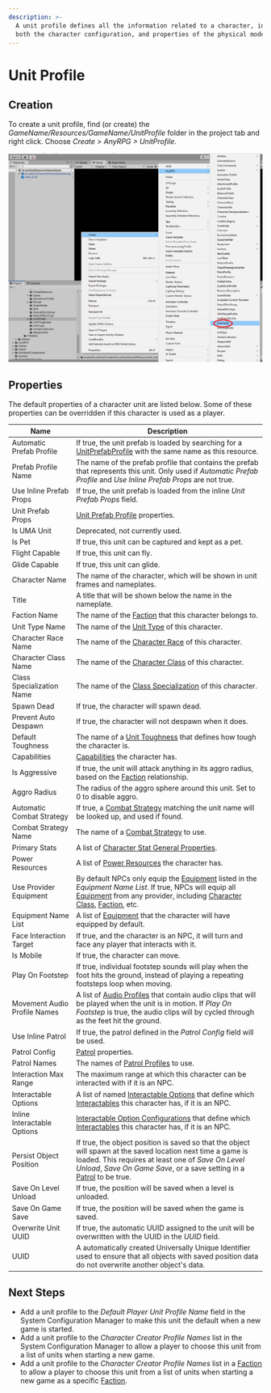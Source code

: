```yaml
---
description: >-
  A unit profile defines all the information related to a character, including
  both the character configuration, and properties of the physical model.
---
```


# Unit Profile

## Creation

To create a unit profile, find (or create) the _GameName/Resources/GameName/UnitProfile_ folder in the project tab and right click.  Choose _Create > AnyRPG > UnitProfile_.

![](<../.gitbook/assets/image (1).png>)

## Properties

The default properties of a character unit are listed below.  Some of these properties can be overridden if this character is used as a player.

| Name                         | Description                                                                                                                                                                                                                                                       |
| ---------------------------- | ----------------------------------------------------------------------------------------------------------------------------------------------------------------------------------------------------------------------------------------------------------------- |
| Automatic Prefab Profile     | If true, the unit prefab is loaded by searching for a [UnitPrefabProfile](unit-prefab-profile.md) with the same name as this resource.                                                                                                                            |
| Prefab Profile Name          | The name of the prefab profile that contains the prefab that represents this unit.  Only used if _Automatic Prefab Profile_ and _Use Inline Prefab Props_ are not true.                                                                                           |
| Use Inline Prefab Props      | If true, the unit prefab is loaded from the inline _Unit Prefab Props_ field.                                                                                                                                                                                     |
| Unit Prefab Props            | [Unit Prefab Profile](unit-prefab-profile.md) properties.                                                                                                                                                                                                         |
| Is UMA Unit                  | Deprecated, not currently used.                                                                                                                                                                                                                                   |
| Is Pet                       | If true, this unit can be captured and kept as a pet.                                                                                                                                                                                                             |
| Flight Capable               | If true, this unit can fly.                                                                                                                                                                                                                                       |
| Glide Capable                | If true, this unit can glide.                                                                                                                                                                                                                                     |
| Character Name               | The name of the character, which will be shown in unit frames and nameplates.                                                                                                                                                                                     |
| Title                        | A title that will be shown below the name in the nameplate.                                                                                                                                                                                                       |
| Faction Name                 | The name of the [Faction](faction.md) that this character belongs to.                                                                                                                                                                                             |
| Unit Type Name               | The name of the [Unit Type](unit-type.md) of this character.                                                                                                                                                                                                      |
| Character Race Name          | The name of the [Character Race](character-race.md) of this character.                                                                                                                                                                                            |
| Character Class Name         | The name of the [Character Class](character-class.md) of this character.                                                                                                                                                                                          |
| Class Specialization Name    | The name of the [Class Specialization](class-specialization.md) of this character.                                                                                                                                                                                |
| Spawn Dead                   | If true, the character will spawn dead.                                                                                                                                                                                                                           |
| Prevent Auto Despawn         | If true, the character will not despawn when it does.                                                                                                                                                                                                             |
| Default Toughness            | The name of a [Unit Toughness](unit-toughness.md) that defines how tough the character is.                                                                                                                                                                        |
| Capabilities                 | [Capabilities](../shared-properties/capabilities.md) the character has.                                                                                                                                                                                           |
| Is Aggressive                | If true, the unit will attack anything in its aggro radius, based on the [Faction](faction.md) relationship.                                                                                                                                                      |
| Aggro Radius                 | The radius of the aggro sphere around this unit. Set to 0 to disable aggro.                                                                                                                                                                                       |
| Automatic Combat Strategy    | If true, a [Combat Strategy](combat-strategy.md) matching the unit name will be looked up, and used if found.                                                                                                                                                     |
| Combat Strategy Name         | The name of a [Combat Strategy](combat-strategy.md) to use.                                                                                                                                                                                                       |
| Primary Stats                | A list of [Character Stat General Properties](character-stat.md#general-properties).                                                                                                                                                                              |
| Power Resources              | A list of [Power Resources](power-resource.md) the character has.                                                                                                                                                                                                 |
| Use Provider Equipment       | By default NPCs only equip the [Equipment](items/equipment.md) listed in the _Equipment Name List_.  If true, NPCs will equip all [Equipment](items/equipment.md) from any provider, including [Character Class](character-class.md), [Faction](faction.md), etc. |
| Equipment Name List          | A list of [Equipment](items/equipment.md) that the character will have equipped by default.                                                                                                                                                                       |
| Face Interaction Target      | If true, and the character is an NPC, it will turn and face any player that interacts with it.                                                                                                                                                                    |
| Is Mobile                    | If true, the character can move.                                                                                                                                                                                                                                  |
| Play On Footstep             | If true, individual footstep sounds will play when the foot hits the ground, instead of playing a repeating footsteps loop when moving.                                                                                                                           |
| Movement Audio Profile Names | A list of [Audio Profiles](audio-profile.md) that contain audio clips that will be played when the unit is in motion.  If _Play On Footstep_ is true, the audio clips will by cycled through as the feet hit the ground.                                          |
| Use Inline Patrol            | If true, the patrol defined in the _Patrol Config_ field will be used.                                                                                                                                                                                            |
| Patrol Config                | [Patrol](patrol-profile.md) properties.                                                                                                                                                                                                                           |
| Patrol Names                 | The names of [Patrol Profiles](patrol-profile.md) to use.                                                                                                                                                                                                         |
| Interaction Max Range        | The maximum range at which this character can be interacted with if it is an NPC.                                                                                                                                                                                 |
| Interactable Options         | A list of named [Interactable Options](interactable-option-configurations/) that define which [Interactables](interactable-option-configurations/) this character has, if it is an NPC.                                                                           |
| Inline Interactable Options  | [Interactable Option Configurations](interactable-option-configurations/) that define which [Interactables](interactable-option-configurations/) this character has, if it is an NPC.                                                                             |
| Persist Object Position      | If true, the object position is saved so that the object will spawn at the saved location next time a game is loaded. This requires at least one of _Save On Level Unload_, _Save On Game Save_, or a save setting in a [Patrol](patrol-profile.md) to be true.   |
| Save On Level Unload         | If true, the position will be saved when a level is unloaded.                                                                                                                                                                                                     |
| Save On Game Save            | If true, the position will be saved when the game is saved.                                                                                                                                                                                                       |
| Overwrite Unit UUID          | If true, the automatic UUID assigned to the unit will be overwritten with the UUID in the _UUID_ field.                                                                                                                                                           |
| UUID                         | A automatically created Universally Unique Identifier used to ensure that all objects with saved position data do not overwrite another object's data.                                                                                                            |

## Next Steps

* Add a unit profile to the _Default Player Unit Profile Name_ field in the System Configuration Manager to make this unit the default when a new game is started.
* Add a unit profile to the _Character Creator Profile Names_ list in the System Configuration Manager to allow a player to choose this unit from a list of units when starting a new game.
* Add a unit profile to the _Character Creator Profile Names_ list in a [Faction](faction.md) to allow a player to choose this unit from a list of units when starting a new game as a specific [Faction](faction.md).
